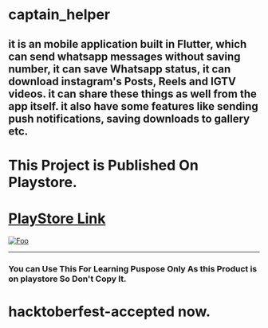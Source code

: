 # captain_helper

## it is an mobile application built in Flutter, which can send whatsapp messages without saving number, it can save Whatsapp status, it can download instagram's Posts, Reels and IGTV videos. it can share these things as well from the app itself. it also have some features like sending push notifications, saving downloads to gallery etc.

# This Project is Published On Playstore.

# [PlayStore Link](https://play.google.com/store/apps/details?id=com.BharatTiwari.captain_helper)
  
 <a href="https://play.google.com/store/apps/details?id=com.BharatTiwari.captain_helper" rel="some text">![Foo](https://snaphappymom.com/wp-content/uploads/2016/01/Google-Play-Store-Icon.png)</a>




***

### You can Use This For Learning Puspose Only As this Product is on playstore So Don't Copy It.

# hacktoberfest-accepted now.
